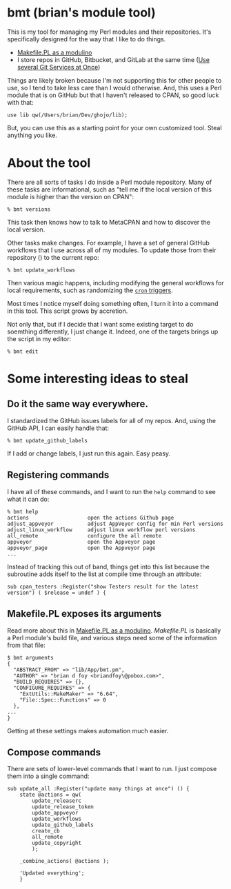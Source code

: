 # bmt (brian's module tool)

This is my tool for managing my Perl modules and their repositories.
It's specifically designed for the way that I like to do things.

* [Makefile.PL as a modulino](https://www.masteringperl.org/2015/01/makefile-pl-as-a-modulino/)
* I store repos in GitHub, Bitbucket, and GitLab at the same time ([Use several Git Services at Once](https://briandfoy.github.io/use-several-git-services-at-once/))

Things are likely broken because I'm not supporting this for other
people to use, so I tend to take less care than I would otherwise. And,
this uses a Perl module that is on GitHub but that I haven't released
to CPAN, so good luck with that:

	use lib qw(/Users/brian/Dev/ghojo/lib);

But, you can use this as a starting point for your own customized tool.
Steal anything you like.

# About the tool

There are all sorts of tasks I do inside a Perl module repository. Many
of these tasks are informational, such as "tell me if the local version
of this module is higher than the version on CPAN":

	% bmt versions

This task then knows how to talk to MetaCPAN and how to discover the
local version.

Other tasks make changes. For example, I have a set of general GitHub
workflows that I use across all of my modules. To update those from
their repository ([]()) to the current repo:

	% bmt update_workflows

Then various magic happens, including modifying the general workflows
for local requirements, such as randomizing the [`cron` triggers](https://developers.cloudflare.com/workers/configuration/cron-triggers/).

Most times I notice myself doing something often, I turn it into a command
in this tool. This script grows by accretion.

Not only that, but if I decide that I want some existing target to do
soemthing differently, I just change it. Indeed, one of the targets
brings up the script in my editor:

	% bmt edit

# Some interesting ideas to steal

## Do it the same way everywhere.

I standardized the GitHub issues labels for all of my repos. And, using
the GitHub API, I can easily handle that:

	% bmt update_github_labels

If I add or change labels, I just run this again. Easy peasy.

## Registering commands

I have all of these commands, and I want to run the `help` command to
see what it can do:

	% bmt help
	actions                   open the actions Github page
	adjust_appveyor           adjust AppVeyor config for min Perl versions
	adjust_linux_workflow     adjust linux workflow perl versions
	all_remote                configure the all remote
	appveyor                  open the Appveyor page
	appveyor_page             open the Appveyor page
	...

Instead of tracking this out of band, things get into this list because
the subroutine adds itself to the list at compile time through an
attribute:

	sub cpan_testers :Register("show Testers result for the latest version") ( $release = undef ) {

## Makefile.PL exposes its arguments

Read more about this in [Makefile.PL as a modulino](https://www.masteringperl.org/2015/01/makefile-pl-as-a-modulino/).
*Makefile.PL* is basically a Perl module's build file, and various steps
need some of the information from that file:

    $ bmt arguments
	{
	  "ABSTRACT_FROM" => "lib/App/bmt.pm",
	  "AUTHOR" => "brian d foy <briandfoy\@pobox.com>",
	  "BUILD_REQUIRES" => {},
	  "CONFIGURE_REQUIRES" => {
		"ExtUtils::MakeMaker" => "6.64",
		"File::Spec::Functions" => 0
	  },
	...
	}

Getting at these settings makes automation much easier.

## Compose commands

There are sets of lower-level commands that I want to run.  I just compose
them into a single command:

	sub update_all :Register("update many things at once") () {
		state @actions = qw(
			update_releaserc
			update_release_token
			update_appveyor
			update_workflows
			update_github_labels
			create_cb
			all_remote
			update_copyright
			);

		_combine_actions( @actions );

		'Updated everything';
		}




